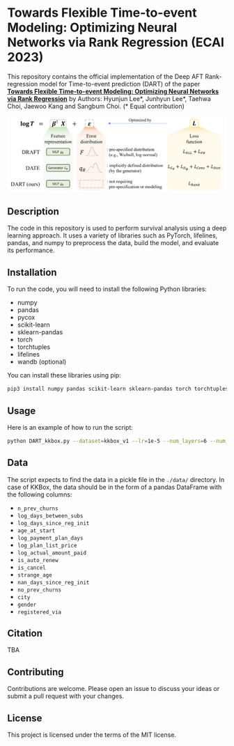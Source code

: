 # Towards Flexible Time-to-event Modeling: Optimizing Neural Networks via Rank Regression (ECAI 2023)

This repository contains the official implementation of the Deep AFT Rank-regression model for Time-to-event prediction (DART) of the paper **[Towards Flexible Time-to-event Modeling: Optimizing Neural Networks via Rank Regression](https://arxiv.org/abs/2307.08044)** by Authors: Hyunjun Lee*, Junhyun Lee*, Taehwa Choi, Jaewoo Kang and Sangbum Choi.
(* Equal contribution)

![image](./DART.png)

## Description
The code in this repository is used to perform survival analysis using a deep learning approach. It uses a variety of libraries such as PyTorch, lifelines, pandas, and numpy to preprocess the data, build the model, and evaluate its performance.


## Installation
To run the code, you will need to install the following Python libraries:

- numpy
- pandas
- pycox
- scikit-learn
- sklearn-pandas
- torch
- torchtuples
- lifelines
- wandb (optional)

You can install these libraries using pip:

```bash
pip3 install numpy pandas scikit-learn sklearn-pandas torch torchtuples lifelines pycox wandb
```


## Usage

Here is an example of how to run the script:

```bash
python DART_kkbox.py --dataset=kkbox_v1 --lr=1e-5 --num_layers=6 --num_nodes=256 --batch_size=1024 --use_BN --wandb
```


## Data

The script expects to find the data in a pickle file in the `./data/` directory. In case of KKBox, the data should be in the form of a pandas DataFrame with the following columns:

- `n_prev_churns`
- `log_days_between_subs`
- `log_days_since_reg_init`
- `age_at_start`
- `log_payment_plan_days`
- `log_plan_list_price`
- `log_actual_amount_paid`
- `is_auto_renew`
- `is_cancel`
- `strange_age`
- `nan_days_since_reg_init`
- `no_prev_churns`
- `city`
- `gender`
- `registered_via`

## Citation
TBA

## Contributing
Contributions are welcome. Please open an issue to discuss your ideas or submit a pull request with your changes.

## License
This project is licensed under the terms of the MIT license.







